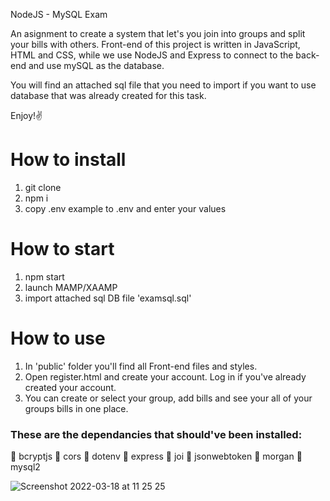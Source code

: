 NodeJS - MySQL Exam 

An asignment to create a system that let's you join into groups and split your bills with others.
Front-end of this project is written in JavaScript, HTML and CSS, while we use NodeJS and Express to connect to the back-end and use mySQL as the database.

You will find an attached sql file that you need to import if you want to use database that was already created for this task.

Enjoy!✌️
# How to install
1. git clone 
2. npm i 
3. copy .env example to .env and enter your values

# How to start
1. npm start
2. launch MAMP/XAAMP 
3. import attached sql DB file 'examsql.sql' 

# How to use
1. In 'public' folder you'll find all Front-end files and styles.
2. Open register.html and create your account. Log in if you've already created your account.
3. You can create or select your group, add bills and see your all of your groups bills in one place.

### These are the dependancies that should've been installed: 
📍 bcryptjs 
📍 cors 
📍 dotenv 
📍 express 
📍 joi 
📍 jsonwebtoken
📍 morgan
📍 mysql2


![Screenshot 2022-03-18 at 11 25 25](https://user-images.githubusercontent.com/95608460/158977879-cca8fbe9-8b64-443d-ae9f-5fc3afecf2de.png)

